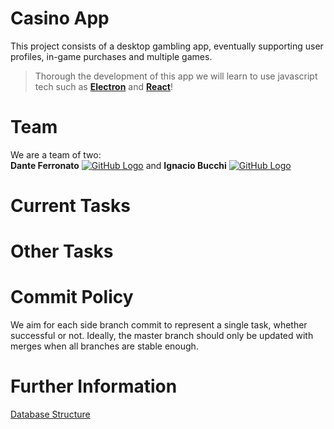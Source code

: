 # Casino App
This project consists of a desktop gambling app, eventually supporting user profiles, in-game purchases and multiple games.
> Thorough the development of this app we will learn to use javascript tech such as
**[Electron](https://github.com/electron)** and **[React](https://github.com/facebook/react)**!

# Team
We are a team of two:\
**Dante Ferronato** [![GitHub Logo](https://docs.github.com/assets/cb-803/images/site/favicon.svg)](https://github.com/DanteFerronato) and **Ignacio Bucchi** [![GitHub Logo](https://docs.github.com/assets/cb-803/images/site/favicon.svg)](https://github.com/NachoBOkita1)

# Current Tasks
<!-- TO DO -->

# Other Tasks

# Commit Policy
We aim for each side branch commit to represent a single task, whether successful or not.
Ideally, the master branch should only be updated with merges when all branches are stable enough.

# Further Information
[Database Structure](/DB/README.md)